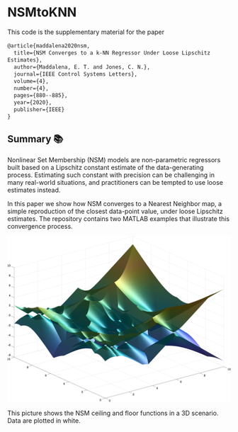 # NSMtoKNN

This code is the supplementary material for the paper

```
@article{maddalena2020nsm,
  title={NSM Converges to a k-NN Regressor Under Loose Lipschitz Estimates},
  author={Maddalena, E. T. and Jones, C. N.},
  journal={IEEE Control Systems Letters},
  volume={4},
  number={4},
  pages={880--885},
  year={2020},
  publisher={IEEE}
}
```

## Summary :books:

Nonlinear Set Membership (NSM) models are non-parametric regressors built based on a Lipschitz constant estimate of the data-generating process. Estimating such constant with precision can be challenging in many real-world situations, and practitioners can be tempted to use loose estimates instead. 

In this paper we show how NSM converges to a Nearest Neighbor map, a simple reproduction of the closest data-point value, under loose Lipschitz estimates. The repository contains two MATLAB examples that illustrate this convergence process. 


![alt text](https://github.com/emilioMaddalena/NSMtoKNN/blob/master/coolSurface.png)

This picture shows the NSM ceiling and floor functions in a 3D scenario. Data are plotted in white.
